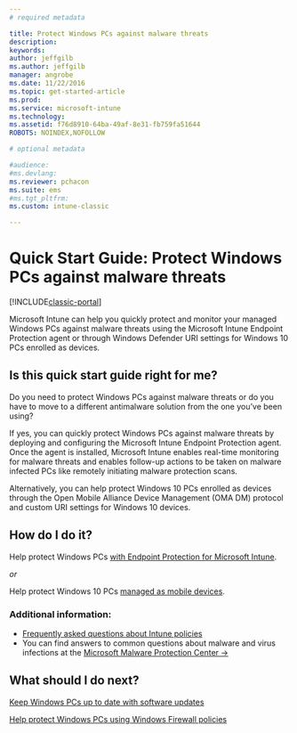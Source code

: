 ```yaml
---
# required metadata

title: Protect Windows PCs against malware threats 
description:
keywords:
author: jeffgilb
ms.author: jeffgilb
manager: angrobe
ms.date: 11/22/2016
ms.topic: get-started-article
ms.prod:
ms.service: microsoft-intune
ms.technology:
ms.assetid: f76d8910-64ba-49af-8e31-fb759fa51644
ROBOTS: NOINDEX,NOFOLLOW

# optional metadata

#audience:
#ms.devlang:
ms.reviewer: pchacon
ms.suite: ems
#ms.tgt_pltfrm:
ms.custom: intune-classic

---
```


# Quick Start Guide: Protect Windows PCs against malware threats

[!INCLUDE[classic-portal](../includes/classic-portal.md)]

Microsoft Intune can help you quickly protect and monitor your managed Windows PCs against malware threats using the Microsoft Intune Endpoint Protection agent or through Windows Defender URI settings for Windows 10 PCs enrolled as devices.

## Is this quick start guide right for me?
Do you need to protect Windows PCs against malware threats or do you have to move to a different antimalware solution from the one you’ve been using?

If yes, you can quickly protect Windows PCs against malware threats by deploying and configuring the Microsoft Intune Endpoint Protection agent. Once the agent is installed, Microsoft Intune enables real-time monitoring for malware threats and enables follow-up actions to be taken on malware infected PCs like remotely initiating malware protection scans.

Alternatively, you can help protect Windows 10 PCs enrolled as devices through the Open Mobile Alliance Device Management (OMA DM) protocol and custom URI settings for Windows 10 devices.

## How do I do it?
Help protect Windows PCs [with Endpoint Protection for Microsoft Intune](/intune-classic/deploy-use/help-secure-windows-pcs-with-endpoint-protection-for-microsoft-intune).

*or*

Help protect Windows 10 PCs [managed as mobile devices](/intune-classic/deploy-use/windows-10-policy-settings-in-microsoft-intune).


### Additional information:
- [Frequently asked questions about Intune policies](/intune-classic/deploy-use/manage-settings-and-features-on-your-devices-with-microsoft-intune-policies#frequently-asked-questions-about-intune-policies)
- You can find answers to common questions about malware and virus infections at the <a href="https://www.microsoft.com/security/portal/mmpc/" target="_blank"> Microsoft Malware Protection Center &rarr;</a>


## What should I do next?
[Keep Windows PCs up to date with software updates](/intune-classic/deploy-use/keep-windows-pcs-up-to-date-with-software-updates-in-microsoft-intune)

[Help protect Windows PCs using Windows Firewall policies](/intune-classic/deploy-use/help-protect-windows-pcs-using-windows-firewall-policies-in-microsoft-intune)
